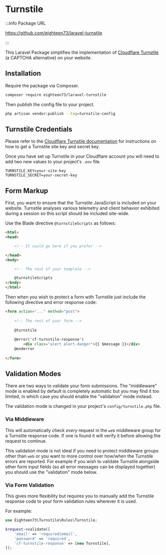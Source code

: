 # Turnstile

:::info Package URL

https://github.com/eighteen73/laravel-turnstile

:::


This Laravel Package simplifies the implementation of [Cloudflare Turnstile](https://www.cloudflare.com/en-gb/products/turnstile/) (a CAPTCHA alternative) on your website.

## Installation

Require the package via Composer.

```bash
composer require eighteen73/laravel-turnstile
```

Then publish the config file to your project.

```bash
php artisan vendor:publish --tag=turnstile-config
```

## Turnstile Credentials

Please refer to the [Cloudflare Turnstile documentation](https://developers.cloudflare.com/turnstile/get-started/) for instructions on how to get a Turnstile site key and secret key.

Once you have set up Turnstile in your Cloudflare account you will need to add two new values to your project's `.env` file.

```dotenv
TURNSTILE_KEY=your-site-key
TURNSTILE_SECRET=your-secret-key
```

## Form Markup

First, you want to ensure that the Turnstile JavaScript is included on your website. Turnstile analyses various telemetry and client behavior exhibited during a session so this script should be included site-wide.

Use the Blade directive `@turnstileScripts` as follows:

```html
<html>
<head>

    <!-- It could go here if you prefer -->

</head>
<body>

    <!-- The rest of your template -->

    @turnstileScripts
</body>
</html>
```

Then when you wish to protect a form with Turnstile just include the following directive and error response code:

```html
<form action="..." method="post">
    
    <!-- The rest of your form -->
    
    @turnstile
    
    @error('cf-turnstile-response')
        <div class="alert alert-danger">{{ $message }}</div>
    @enderror
    
</form>
```


## Validation Modes

There are two ways to validate your form submissions. The "middleware" mode is enabled by default is completely automatic but you may find it too limited, in which case you should enable the "validation" mode instead.

The validation mode is changed in your project's `config/turnstile.php` file.

### Via Middleware

This will automatically check _every_ request in the `web` middleware group for a Turnstile response code. If one is found it will verify it before allowing the request to continue.

This validation mode is not ideal if you need to protect middleware groups other than `web` or you want to more control over how/when the Turnstile errors are reported. For example if you wish to validate Turnstile alongside other form input fields (so all error messages can be displayed together) you should use the "validation" mode below.

### Via Form Validation

This gives more flexibility but requires you to manually add the Turnstile response code to your form validation rules wherever it is used. 

For example:

```php
use Eighteen73\Turnstile\Rules\Turnstile;

$request->validate([
    'email' => 'required|email',
    'password' => 'required',
    'cf-turnstile-response' => [new Turnstile],
]);
```
